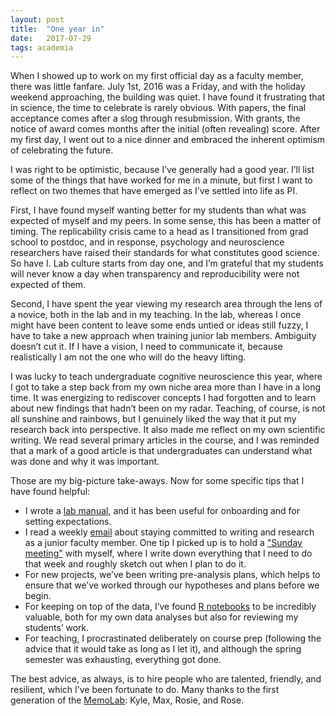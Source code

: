 ```yaml
---
layout: post
title:  "One year in"
date:   2017-07-29
tags: academia
---
```


When I showed up to work on my first official day as a faculty member, there was little fanfare. July 1st, 2016 was a Friday, and with the holiday weekend approaching, the building was quiet. I have found it frustrating that in science, the time to celebrate is rarely obvious. With papers, the final acceptance comes after a slog through resubmission. With grants, the notice of award comes months after the initial (often revealing) score. After my first day, I went out to a nice dinner and embraced the inherent optimism of celebrating the future.

I was right to be optimistic, because I’ve generally had a good year. I’ll list some of the things that have worked for me in a minute, but first I want to reflect on two themes that have emerged as I’ve settled into life as PI. 

First, I have found myself wanting better for my students than what was expected of myself and my peers. In some sense, this has been a matter of timing. The replicability crisis came to a head as I transitioned from grad school to postdoc, and in response, psychology and neuroscience researchers have raised their standards for what constitutes good science. So have I. Lab culture starts from day one, and I’m grateful that my students will never know a day when transparency and reproducibility were not expected of them. 

Second, I have spent the year viewing my research area through the lens of a novice, both in the lab and in my teaching. In the lab, whereas I once might have been content to leave some ends untied or ideas still fuzzy, I have to take a new approach when training junior lab members. Ambiguity doesn’t cut it. If I have a vision, I need to communicate it, because realistically I am not the one who will do the heavy lifting. 

I was lucky to teach undergraduate cognitive neuroscience this year, where I got to take a step back from my own niche area more than I have in a long time. It was energizing to rediscover concepts I had forgotten and to learn about new findings that hadn’t been on my radar. Teaching, of course, is not all sunshine and rainbows, but I genuinely liked the way that it put my research back into perspective. It also made me reflect on my own scientific writing. We read several primary articles in the course, and I was reminded that a mark of a good article is that undergraduates can understand what was done and why it was important.

Those are my big-picture take-aways. Now for some specific tips that I have found helpful: 

 - I wrote a [lab manual](https://github.com/memobc/memolab-manual), and it has been useful for onboarding and for setting expectations. 
 - I read a weekly [email](https://www.facultydiversity.org/) about staying committed to writing and research as a junior faculty member. One tip I picked up is to hold a ["Sunday meeting"](http://archive.gradpost.ucsb.edu/tools/2015/9/9/how-to-align-your-time-and-your-priorities-as-an-academic.html) with myself, where I write down everything that I need to do that week and roughly sketch out when I plan to do it. 
 - For new projects, we’ve been writing pre-analysis plans, which helps to ensure that we’ve worked through our hypotheses and plans before we begin. 
 - For keeping on top of the data, I’ve found [R notebooks](http://rmarkdown.rstudio.com/r_notebooks.html) to be incredibly valuable, both for my own data analyses but also for reviewing my students’ work. 
 - For teaching, I procrastinated deliberately on course prep (following the advice that it would take as long as I let it), and although the spring semester was exhausting, everything got done. 

The best advice, as always, is to hire people who are talented, friendly, and resilient, which I’ve been fortunate to do. Many thanks to the first generation of the [MemoLab](http://www.thememolab.org/people/): Kyle, Max, Rosie, and Rose.
